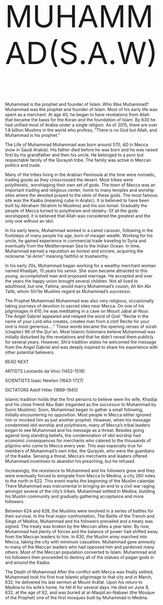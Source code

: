 <html>
  <head>
  </head>
  <body>
    <p style="font-size:100">MUHAMMAD(S.A.W)</p>
    <p style="font-size:40">

Muhammad is the prophet and founder of Islam.
Who Was Muhammad?
Muhammad was the prophet and founder of Islam. Most of his early life was spent as a merchant. At age 40, he began to have revelations from Allah that became the basis for the Koran and the foundation of Islam. By 630 he had unified most of Arabia under a single religion. As of 2015, there are over 1.8 billion Muslims in the world who profess, “There is no God but Allah, and Muhammad is his prophet.”

The Life of Muhammad
Muhammad was born around 570, AD in Mecca (now in Saudi Arabia). His father died before he was born and he was raised first by his grandfather and then his uncle. He belonged to a poor but respectable family of the Quraysh tribe. The family was active in Meccan politics and trade.


Many of the tribes living in the Arabian Peninsula at the time were nomadic, trading goods as they crisscrossed the desert. Most tribes were polytheistic, worshipping their own set of gods. The town of Mecca was an important trading and religious center, home to many temples and worship sites where the devoted prayed to the idols of these gods. The most famous site was the Kaaba (meaning cube in Arabic). It is believed to have been built by Abraham (Ibrahim to Muslims) and his son Ismail. Gradually the people of Mecca turned to polytheism and idolatry. Of all the gods worshipped, it is believed that Allah was considered the greatest and the only one without an idol.


In his early teens, Muhammad worked in a camel caravan, following in the footsteps of many people his age, born of meager wealth. Working for his uncle, he gained experience in commercial trade traveling to Syria and eventually from the Mediterranean Sea to the Indian Ocean. In time, Muhammad earned a reputation as honest and sincere, acquiring the nickname “al-Amin” meaning faithful or trustworthy.

In his early 20s, Muhammad began working for a wealthy merchant woman named Khadijah, 15 years his senior. She soon became attracted to this young, accomplished man and proposed marriage. He accepted and over the years the happy union brought several children. Not all lived to adulthood, but one, Fatima, would marry Muhammad’s cousin, Ali ibn Abi Talib, whom Shi’ite Muslims regard as Muhammad’s successor.

The Prophet Muhammad
Muhammad was also very religious, occasionally taking journeys of devotion to sacred sites near Mecca. On one of his pilgrimages in 610, he was meditating in a cave on Mount Jabal aI-Nour. The Angel Gabriel appeared and relayed the word of God: “Recite in the name of your Lord who creates, creates man from a clot! Recite for your lord is most generous….” These words became the opening verses of sūrah (chapter) 96 of the Qur'an. Most Islamic historians believe Muhammad was initially disturbed by the revelations and that he didn’t reveal them publicly for several years. However, Shi’a tradition states he welcomed the message from the Angel Gabriel and was deeply inspired to share his experience with other potential believers.

READ NEXT

ARTISTS
Leonardo da Vinci
(1452–1519)

SCIENTISTS
Isaac Newton
(1643–1727)

DICTATORS
Adolf Hitler
(1889–1945)


Islamic tradition holds that the first persons to believe were his wife, Khadija and his close friend Abu Bakr (regarded as the successor to Muhammad by Sunni Muslims). Soon, Muhammad began to gather a small following, initially encountering no opposition. Most people in Mecca either ignored him or mocked him as just another prophet. However, when his message condemned idol worship and polytheism, many of Mecca’s tribal leaders began to see Muhammad and his message as a threat. Besides going against long standing beliefs, the condemnation of idol worship had economic consequences for merchants who catered to the thousands of pilgrims who came to Mecca every year. This was especially true for members of Muhammad’s own tribe, the Quraysh, who were the guardians of the Kaaba. Sensing a threat, Mecca’s merchants and leaders offered Muhammad incentives to abandon his preaching, but he refused.

Increasingly, the resistance to Muhammed and his followers grew and they were eventually forced to emigrate from Mecca to Medina, a city 260 miles to the north in 622. This event marks the beginning of the Muslim calendar. There Muhammad was instrumental in bringing an end to a civil war raging amongst several of the city’s tribes. Muhammad settled in Medina, building his Muslim community and gradually gathering acceptance and more followers.

Between 624 and 628, the Muslims were involved in a series of battles for their survival. In the final major confrontation, The Battle of the Trench and Siege of Medina, Muhammad and his followers prevailed and a treaty was signed. The treaty was broken by the Meccan allies a year later. By now, Muhammad had plenty of forces and the balance of power had shifted away from the Meccan leaders to him. In 630, the Muslim army marched into Mecca, taking the city with minimum casualties. Muhammad gave amnesty to many of the Meccan leaders who had opposed him and pardoned many others. Most of the Meccan population converted to Islam. Muhammad and his followers then proceeded to destroy all of the statues of pagan gods in and around the Kaaba.


The Death of Muhammad
After the conflict with Mecca was finally settled, Muhammad took his first true Islamic pilgrimage to that city and in March, 632, he delivered his last sermon at Mount Arafat. Upon his return to Medina to his wife’s home, he fell ill for several days. He died on June 8, 632, at the age of 62, and was buried at al-Masjid an-Nabawi (the Mosque of the Prophet) one of the first mosques built by Muhammad in Medina.
</p>
</html>
